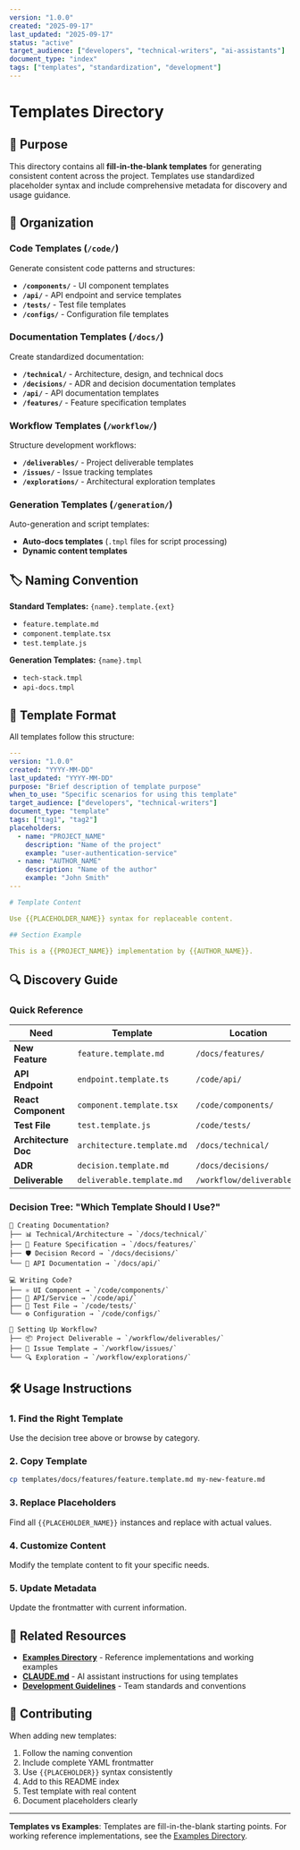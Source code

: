 ```yaml
---
version: "1.0.0"
created: "2025-09-17"
last_updated: "2025-09-17"
status: "active"
target_audience: ["developers", "technical-writers", "ai-assistants"]
document_type: "index"
tags: ["templates", "standardization", "development"]
---
```


# Templates Directory

## 🎯 Purpose

This directory contains all **fill-in-the-blank templates** for generating consistent content across the project. Templates use standardized placeholder syntax and include comprehensive metadata for discovery and usage guidance.

## 📁 Organization

### Code Templates (`/code/`)
Generate consistent code patterns and structures:

- **`/components/`** - UI component templates
- **`/api/`** - API endpoint and service templates
- **`/tests/`** - Test file templates
- **`/configs/`** - Configuration file templates

### Documentation Templates (`/docs/`)
Create standardized documentation:

- **`/technical/`** - Architecture, design, and technical docs
- **`/decisions/`** - ADR and decision documentation templates
- **`/api/`** - API documentation templates
- **`/features/`** - Feature specification templates

### Workflow Templates (`/workflow/`)
Structure development workflows:

- **`/deliverables/`** - Project deliverable templates
- **`/issues/`** - Issue tracking templates
- **`/explorations/`** - Architectural exploration templates

### Generation Templates (`/generation/`)
Auto-generation and script templates:

- **Auto-docs templates** (`.tmpl` files for script processing)
- **Dynamic content templates**

## 🏷️ Naming Convention

**Standard Templates:** `{name}.template.{ext}`
- `feature.template.md`
- `component.template.tsx`
- `test.template.js`

**Generation Templates:** `{name}.tmpl`
- `tech-stack.tmpl`
- `api-docs.tmpl`

## 📝 Template Format

All templates follow this structure:

```yaml
---
version: "1.0.0"
created: "YYYY-MM-DD"
last_updated: "YYYY-MM-DD"
purpose: "Brief description of template purpose"
when_to_use: "Specific scenarios for using this template"
target_audience: ["developers", "technical-writers"]
document_type: "template"
tags: ["tag1", "tag2"]
placeholders:
  - name: "PROJECT_NAME"
    description: "Name of the project"
    example: "user-authentication-service"
  - name: "AUTHOR_NAME"
    description: "Name of the author"
    example: "John Smith"
---

# Template Content

Use {{PLACEHOLDER_NAME}} syntax for replaceable content.

## Section Example

This is a {{PROJECT_NAME}} implementation by {{AUTHOR_NAME}}.
```

## 🔍 Discovery Guide

### Quick Reference

| Need | Template | Location |
|------|----------|----------|
| **New Feature** | `feature.template.md` | `/docs/features/` |
| **API Endpoint** | `endpoint.template.ts` | `/code/api/` |
| **React Component** | `component.template.tsx` | `/code/components/` |
| **Test File** | `test.template.js` | `/code/tests/` |
| **Architecture Doc** | `architecture.template.md` | `/docs/technical/` |
| **ADR** | `decision.template.md` | `/docs/decisions/` |
| **Deliverable** | `deliverable.template.md` | `/workflow/deliverables/` |

### Decision Tree: "Which Template Should I Use?"

```
📝 Creating Documentation?
├── 📊 Technical/Architecture → `/docs/technical/`
├── 🎯 Feature Specification → `/docs/features/`
├── 🛡️ Decision Record → `/docs/decisions/`
└── 🔌 API Documentation → `/docs/api/`

💻 Writing Code?
├── ⚛️ UI Component → `/code/components/`
├── 🔌 API/Service → `/code/api/`
├── 🧪 Test File → `/code/tests/`
└── ⚙️ Configuration → `/code/configs/`

🔄 Setting Up Workflow?
├── 📦 Project Deliverable → `/workflow/deliverables/`
├── 🐛 Issue Template → `/workflow/issues/`
└── 🔍 Exploration → `/workflow/explorations/`
```

## 🛠️ Usage Instructions

### 1. Find the Right Template
Use the decision tree above or browse by category.

### 2. Copy Template
```bash
cp templates/docs/features/feature.template.md my-new-feature.md
```

### 3. Replace Placeholders
Find all `{{PLACEHOLDER_NAME}}` instances and replace with actual values.

### 4. Customize Content
Modify the template content to fit your specific needs.

### 5. Update Metadata
Update the frontmatter with current information.

## 🔗 Related Resources

- **[Examples Directory](/examples/)** - Reference implementations and working examples
- **[CLAUDE.md](/CLAUDE.md)** - AI assistant instructions for using templates
- **[Development Guidelines](/docs/development/)** - Team standards and conventions

## 🤝 Contributing

When adding new templates:

1. Follow the naming convention
2. Include complete YAML frontmatter
3. Use `{{PLACEHOLDER}}` syntax consistently
4. Add to this README index
5. Test template with real content
6. Document placeholders clearly

---

**Templates vs Examples**: Templates are fill-in-the-blank starting points. For working reference implementations, see the [Examples Directory](/examples/).